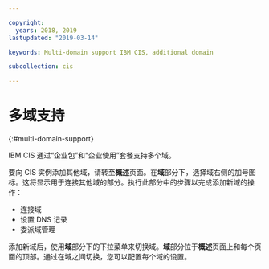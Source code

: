 ```yaml
---

copyright:
  years: 2018, 2019
lastupdated: "2019-03-14"

keywords: Multi-domain support IBM CIS, additional domain

subcollection: cis

---
```



# 多域支持
{:#multi-domain-support}

IBM CIS 通过“企业包”和“企业使用”套餐支持多个域。 

要向 CIS 实例添加其他域，请转至**概述**页面。在**域**部分下，选择域右侧的加号图标。这将显示用于连接其他域的部分。执行此部分中的步骤以完成添加新域的操作： 

  * 连接域
  * 设置 DNS 记录
  * 委派域管理
  
添加新域后，使用**域**部分下的下拉菜单来切换域。**域**部分位于**概述**页面上和每个页面的顶部。通过在域之间切换，您可以配置每个域的设置。
